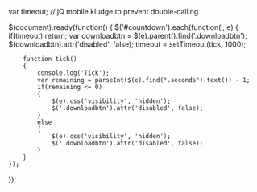 var timeout; // jQ mobile kludge to prevent double-calling

$(document).ready(function()
{
	$('#countdown').each(function(i, e)
	{
		if(timeout) return;
		var downloadbtn = $(e).parent().find('.downloadbtn');
		$(downloadbtn).attr('disabled', false);
		timeout = setTimeout(tick, 1000);

		function tick()
		{
			console.log('Tick');
			var remaining = parseInt($(e).find(".seconds").text()) - 1;
			if(remaining <= 0)
			{
				$(e).css('visibility', 'hidden');
				$('.downloadbtn').attr('disabled', false);
			}
			else
			{
				$(e).css('visibility', 'hidden');
				$('.downloadbtn').attr('disabled', false);
			}
		}
	});
});
